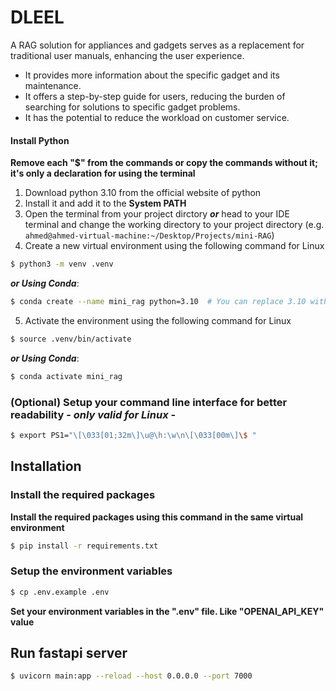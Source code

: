 # DLEEL
A RAG solution for appliances and gadgets serves as a replacement for traditional user manuals, enhancing the user experience.

- It provides more information about the specific gadget and its maintenance.
- It offers a step-by-step guide for users, reducing the burden of searching for solutions to specific gadget problems.
- It has the potential to reduce the workload on customer service.


#### Install Python
**Remove each "$" from the commands or copy the commands without it; it's only a declaration for using the terminal**
1) Download python 3.10 from the official website of python
2) Install it and add it to the **System PATH**
3) Open the terminal from your project dirctory ***or*** head to your IDE terminal and change the working directory to your project directory 
(e.g. ```ahmed@ahmed-virtual-machine:~/Desktop/Projects/mini-RAG```)
4) Create a new virtual environment using the following command for Linux 
```bash
$ python3 -m venv .venv
```

***or Using Conda***:
```bash
$ conda create --name mini_rag python=3.10  # You can replace 3.10 with your preferred version above 3.10
```

5) Activate the environment using the following command for Linux
```bash 
$ source .venv/bin/activate
```

***or Using Conda***:
```bash
$ conda activate mini_rag
```

### (Optional) Setup your command line interface for better readability - *only valid for Linux* -
```bash
$ export PS1="\[\033[01;32m\]\u@\h:\w\n\[\033[00m\]\$ "
```

## Installation

### Install the required packages
**Install the required packages using this command in the same virtual environment**  
```bash
$ pip install -r requirements.txt
```

### Setup the environment variables

```bash
$ cp .env.example .env
```
**Set your environment variables in the ".env" file. Like "OPENAI_API_KEY" value**

## Run fastapi server
```bash
$ uvicorn main:app --reload --host 0.0.0.0 --port 7000
```